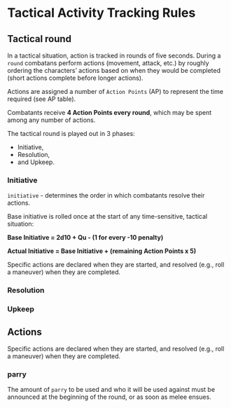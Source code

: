 # Tactical Activity Tracking Rules

## Tactical round
In a tactical situation, action is tracked in rounds of five seconds. During a `round` combatans perform actions (movement, attack, etc.) by roughly ordering the characters’ actions based on when they would be completed (short actions complete before longer actions).

Actions are assigned a number of `Action Points` (AP) to represent the time required (see AP table).

Combatants receive **4 Action Points every round**, which may be spent among any number of actions.

The tactical round is played out in 3 phases:
- Initiative,
- Resolution,
- and Upkeep.



### Initiative
`initiative` - determines the order in which combatants resolve their actions.

Base initiative is rolled once at the start of any time-sensitive, tactical situation:

**Base Initiative = 2d10 + Qu - (1 for every -10 penalty)**

**Actual Initiative = Base Initiative + (remaining Action Points x 5)**

Specific actions are declared when they are started, and resolved (e.g., roll a maneuver) when they are completed.

### Resolution

### Upkeep




## Actions
Specific actions are declared when they are started, and resolved (e.g., roll a maneuver) when they are completed.


### parry
The amount of `parry` to be used and who it will be used against must be announced at the beginning of the round, or as soon as melee ensues.


